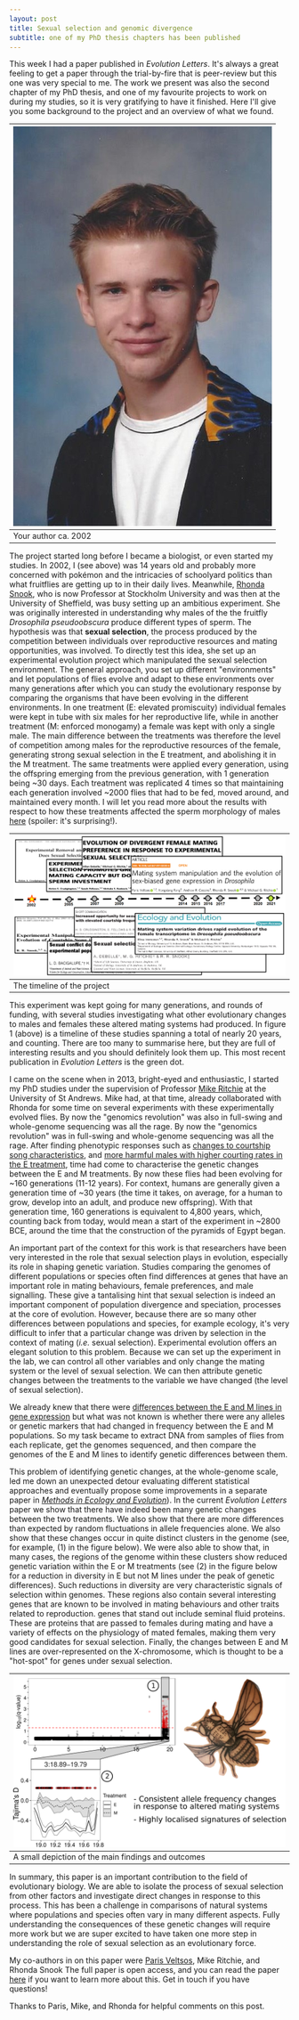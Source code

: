 ```yaml
---
layout: post
title: Sexual selection and genomic divergence
subtitle: one of my PhD thesis chapters has been published
---
```


This week I had a paper published in *Evolution Letters*. It's always a great feeling to get a paper through the trial-by-fire that is peer-review but this one was very special to me. The work we present was also the second chapter of my PhD thesis, and one of my favourite projects to work on during my studies, so it is very gratifying to have it finished. Here I'll give you some background to the project and an overview of what we found.

|![me](/img/13-03-2021_me5_2002.jpg)|  
|--|
|Your author ca. 2002|


The project started long before I became a biologist, or even started my studies. In 2002, I (see above) was 14 years old and probably more concerned with pokémon and the intricacies of schoolyard politics than what fruitflies are getting up to in their daily lives. Meanwhile, [Rhonda Snook](https://www.su.se/english/profiles/rhsn2867-1.348903), who is now Professor at Stockholm University and was then at the University of Sheffield, was busy setting up an ambitious experiment. She was originally interested in understanding why males of the the fruitfly *Drosophila pseudoobscura* produce different types of sperm. The hypothesis was that **sexual selection**, the process produced by the competition between individuals over reproductive resources and mating opportunities, was involved. To directly test this idea, she set up an experimental evolution project which manipulated the sexual selection environment. The general approach, you set up different "environments" and let populations of flies evolve and adapt to these environments over many generations after which you can study the evolutionary response by comparing the organisms that have been evolving in the different environments. In one treatment (E: elevated promiscuity) individual females were kept in tube with six males for her reproductive life, while in another treatment (M: enforced monogamy) a female was kept with only a single male. The main difference between the treatments was therefore the level of competition among males for the reproductive resources of the female, generating strong sexual selection in the E treatment, and abolishing it in the M treatment. The same treatments were applied every generation, using the offspring emerging from the previous generation, with 1 generation being ~30 days. Each treatment was replicated 4 times so that maintaining each generation involved ~2000 flies that had to be fed, moved around, and maintained every month. I will let you read more about the results with respect to how these treatments affected the sperm morphology of males [here](https://onlinelibrary.wiley.com/doi/full/10.1111/j.1558-5646.2008.00601.x) (spoiler: it's surprising!).

|![Timeline](/img/13-03-2021_timeline.png)|  
|--|
|The timeline of the project|

This experiment was kept going for many generations, and rounds of funding, with several studies investigating what other evolutionary changes to males and females these altered mating systems had produced. In figure 1 (above) is a timeline of these studies spanning a total of nearly 20 years, and counting. There are too many to summarise here, but they are full of interesting results and you should definitely look them up. This most recent publication in *Evolution Letters* is the green dot.

I came on the scene when in 2013, bright-eyed and enthusiastic, I started my PhD studies under the supervision of Professor [Mike Ritchie](https://risweb.st-andrews.ac.uk/portal/en/persons/michael-gordon-ritchie(7d2c2deb-821c-48a4-93c6-f60e3b5584cb).html) at the University of St Andrews. Mike had, at that time, already collaborated with Rhonda for some time on several experiments with these experimentally evolved flies. By now the "genomics revolution" was also in full-swing and whole-genome sequencing was all the rage. By now the "genomics revolution" was in full-swing and whole-genome sequencing was all the rage. After finding phenotypic responses such as [changes to courtship song characteristics](https://doi.org/10.1007/s10519-005-3217-0), and [more harmful males with higher courting rates in the E treatment]( https://doi.org/10.1111/j.1420-9101.2009.01907.x), time had come to characterise the genetic changes between the E and M treatments. By now these flies had been evolving for ~160 generations (11-12 years). For context, humans are generally given a generation time of ~30 years (the time it takes, on average, for a human to grow, develop into an adult, and produce new offspring). With that generation time, 160 generations is equivalent to 4,800 years, which, counting back from today, would mean a start of the experiment in ~2800 BCE, around the time that the construction of the pyramids of Egypt began.

An important part of the context for this work is that researchers have been very interested in the role that sexual selection plays in evolution, especially its role in shaping genetic variation. Studies comparing the genomes of different populations or species often find differences at genes that have an important role in mating behaviours, female preferences, and male signalling. These give a tantalising hint that sexual selection is indeed an important component of population divergence and speciation, processes at the core of evolution. However, because there are so many other differences between populations and species, for example ecology, it's very difficult to infer that a particular change was driven by selection in the context of mating (*i.e.* sexual selection). Experimental evolution offers an elegant solution to this problem. Because we can set up the experiment in the lab, we can control all other variables and only change the mating system or the level of sexual selection. We can then attribute genetic changes between the treatments to the variable we have changed (the level of sexual selection).

We already knew that there were [differences between the E and M lines in gene expression](https://doi.org/10.1002/ece3.1098) but what was not known is whether there were any alleles or genetic markers that had changed in frequency between the E and M populations. So my task became to extract DNA from samples of flies from each replicate, get the genomes sequenced, and then compare the genomes of the E and M lines to identify genetic differences between them.

This problem of identifying genetic changes, at the whole-genome scale, led me down an unexpected detour evaluating different statistical approaches and eventually propose some improvements in a separate paper in [*Methods in Ecology and Evolution*](https://doi.org/10.1111/2041-210X.12810)). In the current *Evolution Letters* paper we show that there have indeed been many genetic changes between the two treatments. We also show that there are more differences than expected by random fluctuations in allele frequencies alone. We also show that these changes occur in quite distinct clusters in the genome (see, for example, (1) in the figure below). We were also able to show that, in many cases, the regions of the genome within these clusters show reduced genetic variation within the E or M treatments (see (2) in the figure below for a reduction in diversity in E but not M lines under the peak of genetic differences). Such reductions in diversity are very characteristic signals of selection within genomes. These regions also contain several interesting genes that are known to be involved in mating behaviours and other traits related to reproduction. genes that stand out include seminal fluid proteins. These are proteins that are passed to females during mating and have a variety of effects on the physiology of mated females, making them very good candidates for sexual selection. Finally, the changes between E and M lines are over-represented on the X-chromosome, which is thought to be a "hot-spot" for genes under sexual selection.

|![Graphical Abstract](/img/13-03-2021_graphical_abstract.png)|  
|--|
|A small depiction of the main findings and outcomes|

In summary, this paper is an important contribution to the field of evolutionary biology. We are able to isolate the process of sexual selection from other factors and investigate direct changes in response to this process. This has been a challenge in comparisons of natural systems where populations and species often vary in many different aspects. Fully understanding the consequences of these genetic changes will require more work but we are super excited to have taken one more step in understanding the role of sexual selection as an evolutionary force.

My co-authors in on this paper were [Paris Veltsos](https://www.parisveltsos.com/research/), Mike Ritchie, and Rhonda Snook
The full paper is open access, and you can read the paper [here]() if you want to learn more about this. Get in touch if you have questions!

Thanks to Paris, Mike, and Rhonda for helpful comments on this post.




